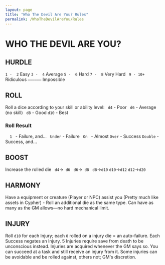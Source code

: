 ```yaml
---
layout: page
title: "Who The Devil Are You? Rules"
permalink: /WhoTheDevilAreYou/Rules
---
```


# WHO THE DEVIL ARE YOU?

## HURDLE

` 1 -  2 ` Easy
` 3 -  4 ` Average
` 5 -  6 ` Hard
` 7 -  8 ` Very Hard
` 9 - 10+` Ridiculous
` —————— ` Impossible


## ROLL

Roll a dice according to your skill or ability level:
` d4` - Poor
` d6` - Average (no skill)
` d8` - Good
`d10` - Best


### Roll Result

`   1  ` - Failure, and...
` Under` - Failure
`  On  ` - Almost
` Over ` - Success
`Double` - Success, and...


## BOOST

Increase the rolled die
` d4`->` d6` 
` d6`->` d8`
` d8`->`d10` 
`d10`->`d12` 
`d12`->`d20`


## HARMONY

Have a equipment or creature (Player or NPC) assist you (Pretty much like assets in Cypher) - Roll an additional die as the same type.
Can have as many as the GM allows—no hard mechanical limit.


## INJURY

Roll `d10` for each Injury; each `0` rolled on a injury die = an auto-failure.
Each Success negates an Injury. 5 Injuries require save from death to be unconscious instead.
Injuries are acquired whenever the GM says so. You can succeed at a task and still receive an injury from it. Some injuries can be avoidable and be rolled against, others not; GM's discretion.